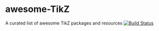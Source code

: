 # awesome-TikZ
A curated list of awesome TikZ packages and resources
[![Build Status](https://travis-ci.org/maphy-psd/awesome-TikZ.svg)](https://travis-ci.org/maphy-psd/awesome-TikZ)
